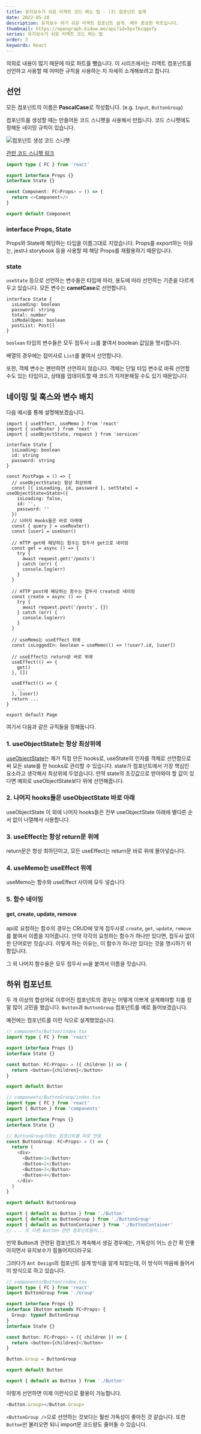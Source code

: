 ```yaml
---
title: 유지보수가 쉬운 리액트 코드 짜는 법 - (3) 컴포넌트 설계
date: 2022-05-28
description: 유지보수 하기 쉬운 리액트 컴포넌트 설게. 매우 종요한 파트입니다.
thumbnail: https://opengraph.kidow.me/api?id=5pvfkcqqo7y
series: 유지보수가 쉬운 리액트 코드 짜는 법
order: 3
keywords: React
---
```


<!-- toc -->

의외로 내용이 많기 때문에 따로 파트를 뺐습니다. 이 시리즈에서는 리액트 컴포넌트를 선언하고 사용할 때 어떠한 규칙을 사용하는 지 자세히 소개해보려고 합니다.

## 선언

모든 컴포넌트의 이름은 **PascalCase**로 작성합니다. (e.g. `Input`, `ButtonGroup`)

컴포넌트를 생성할 때는 만들어둔 코드 스니펫을 사용해서 만듭니다. 코드 스니펫에도 정해둔 네이밍 규칙이 있습니다.

![컴포넌트 생성 코드 스니펫](component_snippet.gif)

[관련 코드 스니펫 링크](https://archive.kidow.me/docs/settings/Code%20Snippets)

```typescript
import type { FC } from 'react'

export interface Props {}
interface State {}

const Component: FC<Props> = () => {
  return <>Component</>
}

export default Component
```

### interface Props, State

Props와 State에 해당하는 타입을 이름그대로 지었습니다. Props를 export하는 이유는, jest나 storybook 등을 사용할 때 해당 Props를 재활용하기 때문입니다.

### state

`useState` 등으로 선언하는 변수들은 타입에 따라, 용도에 따라 선언하는 기준을 다르게 두고 있습니다. 모든 변수는 **camelCase**로 선언합니다.

```typescript{1}
interface State {
  isLoading: boolean
  password: string
  total: number
  isModalOpen: boolean
  postList: Post[]
}
```

`boolean` 타입의 변수들은 모두 접두사 `is`를 붙여서 boolean 값임을 명시합니다.

배열의 경우에는 접미사로 `List`를 붙여서 선언합니다.

또한, 객체 변수는 왠만하면 선언하지 않습니다. 객체는 단일 타입 변수로 바꿔 선언할 수도 있는 타입이고, 상태를 업데이트할 때 코드가 지저분해질 수도 있기 때문입니다.

## 네이밍 및 훅스와 변수 배치

다음 예시를 통해 설명해보겠습니다.

```typescript{13}
import { useEffect, useMemo } from 'react'
import { useRouter } from 'next'
import { useObjectState, request } from 'services'

interface State {
  isLoading: boolean
  id: string
  password: string
}

const PostPage = () => {
  // useObjectState는 항상 최상위에
  const [{ isLoading, id, password }, setState] = useObjectState<State>({
    isLoading: false,
    id: '',
    password: ''
  })
  // 나머지 Hooks들은 바로 아래에
  const { query } = useRouter()
  const [user] = useUser()

  // HTTP get에 해당하는 함수는 접두사 get으로 네이밍
  const get = async () => {
    try {
      await request.get('/posts')
    } catch (err) {
      console.log(err)
    }
  }

  // HTTP post에 해당하는 함수는 접두사 create로 네이밍
  const create = async () => {
    try {
      await request.post('/posts', {})
    } catch (err) {
      console.log(err)
    }
  }

  // useMemo는 useEffect 위에
  const isLoggedIn: boolean = useMemo(() => !!user?.id, [user])

  // useEffect는 return문 바로 위에
  useEffect(() => {
    get()
  }, [])

  useEffect(() => {
    ...
  }, [user])
  return ...
}

export default Page
```

여기서 다음과 같은 규칙들을 정해둡니다.

### 1. useObjectState는 항상 최상위에

[useObjectState](https://archive.kidow.me/docs/hooks/useObjectState)는 제가 직접 만든 hooks로, useState의 인자를 객체로 선언함으로써 모든 state를 한 hooks로 관리할 수 있습니다. state가 컴포넌트에서 가장 핵심인 요소라고 생각해서 최상위에 두었습니다. 만약 state의 초깃값으로 받아와야 할 값이 있다면 예외로 useObjectState보다 위에 선언해줍니다.

### 2. 나머지 hooks들은 useObjectState 바로 아래

useObjectState 이 외에 나머지 hooks들은 전부 useObjectState 아래에 별다른 순서 없이 나열해서 사용합니다.

### 3. useEffect는 항상 return문 위에

return문은 항상 최하단이고, 모든 useEffect는 return문 바로 위에 몰아넣습니다.

### 4. useMemo는 useEffect 위에

useMemo는 함수와 useEffect 사이에 모두 넣습니다.

### 5. 함수 네이밍

#### get, create, update, remove

api로 요청하는 함수의 경우는 CRUD에 맞게 접두사로 `create`, `get`, `update`, `remove`를 붙여서 이름을 지어줍니다. 만약 각각의 요청하는 함수가 하나만 있다면, 접두사 없이 한 단어로만 짓습니다. 이렇게 하는 이유는, 이 함수가 하나만 있다는 것을 명시하기 위함입니다.

그 외 나머지 함수들은 모두 접두사 `on`을 붙여서 이름을 짓습니다.

## 하위 컴포넌트

두 개 이상의 합성어로 이루어진 컴포넌트의 경우는 어떻게 이쁘게 설계해야할 지를 정말 많이 고민을 했습니다. `Button`과 `ButtonGroup` 컴포넌트를 예로 들어보겠습니다.

예전에는 컴포넌트를 이런 식으로 설계했었습니다.

```typescript
// components/Button/index.tsx
import type { FC } from 'react'

export interface Props {}
interface State {}

const Button: FC<Props> = ({ children }) => {
  return <button>{children}</button>
}

export default Button
```

```typescript
// components/ButtonGroup/index.tsx
import type { FC } from 'react'
import { Button } from 'components'

export interface Props {}
interface State {}

// ButtonGroup이라는 컴포넌트를 따로 만듬
const ButtonGroup: FC<Props> = () => {
  return (
    <div>
      <Button>1</Button>
      <Button>2</Button>
      <Button>3</Button>
      <Button>4</Button>
    </div>
  )
}

export default ButtonGroup
```

```typescript
export { default as Button } from './Button'
export { default as ButtonGroup } from './ButtonGroup'
export { default as ButtonContainer } from './ButtonContainer'
// ... 또 다른 Button 관련 컴포넌트들이...
```

만약 Button과 관련된 컴포넌트가 계속해서 생길 경우에는, 가독성이 어느 순간 확 안좋아지면서 유지보수가 힘들어지더라구요.

그러다가 `Ant Design`의 컴포넌트 설계 방식을 알게 되었는데, 이 방식이 마음에 들어서 이 방식으로 하고 있습니다.

```typescript
// components/Button/index.tsx
import type { FC } from 'react'
import ButtonGroup from './Group'

export interface Props {}
interface IButton extends FC<Props> {
  Group: typeof ButtonGroup
}
interface State {}

const Button: FC<Props> = ({ children }) => {
  return <button>{children}</button>
}

Button.Group = ButtonGroup

export default Button
```

```typescript
export { default as Button } from './Button'
```

이렇게 선언하면 이제 이런식으로 활용이 가능합니다.

```typescript
<Button.Group></Button.Group>
```

`<ButtonGroup />`으로 선언하는 것보다는 훨씬 가독성이 좋아진 것 같습니다. 또한 `Button`만 불러오면 되니 import문 코드량도 줄어들 수 있습니다.

